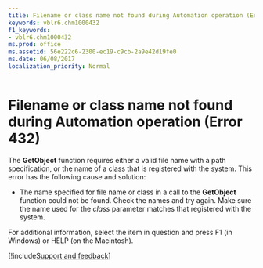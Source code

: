 ```yaml
---
title: Filename or class name not found during Automation operation (Error 432)
keywords: vblr6.chm1000432
f1_keywords:
- vblr6.chm1000432
ms.prod: office
ms.assetid: 56e222c6-2300-ec19-c9cb-2a9e42d19fe0
ms.date: 06/08/2017
localization_priority: Normal
---
```



# Filename or class name not found during Automation operation (Error 432)

The  **GetObject** function requires either a valid file name with a path specification, or the name of a [class](../../Glossary/vbe-glossary.md#class) that is registered with the system. This error has the following cause and solution:



- The name specified for file name or class in a call to the  **GetObject** function could not be found. Check the names and try again. Make sure the name used for the _class_ parameter matches that registered with the system.
    

For additional information, select the item in question and press F1 (in Windows) or HELP (on the Macintosh).

[!include[Support and feedback](~/includes/feedback-boilerplate.md)]

